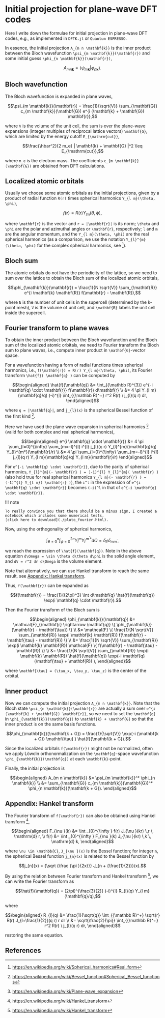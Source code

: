 # Initial projection for plane-wave DFT codes

Here I write down the formulae for initial projection in plane-wave DFT codes,
e.g., as implemented in `DFTK.jl` or `Quantum ESPRESSO`.

In essence, the initial projection ``A_{m n \mathbf{k}}`` is the inner product
between the Bloch wavefunction ``\psi_{m \mathbf{k}}(\mathbf{r})`` and some
initial guess ``\phi_{n \mathbf{k}}(\mathbf{r})``,

```math
A_{m n \mathbf{k}} = \langle \psi_{m \mathbf{k}} | \phi_{n \mathbf{k}} \rangle.
```

## Bloch wavefunction

The Bloch wavefunction is expanded in plane waves,

```math
\psi_{m \mathbf{k}}(\mathbf{r}) = \frac{1}{\sqrt{V}} \sum_{\mathbf{G}}
  c_{m \mathbf{k}}(\mathbf{G}) e^{i (\mathbf{k} + \mathbf{G}) \mathbf{r}},
```

where ``V`` is the volume of the unit cell, the sum is over the
plane-wave expansions (integer multiples of reciprocal lattice vectors)
``\mathbf{G}``, which are limited by the energy cutoff ``E_{\mathrm{cut}}``,

```math
\frac{\hbar^2}{2 m_e} | \mathbf{k} + \mathbf{G} |^2 \leq E_{\mathrm{cut}},
```

where ``m_e`` is the electron mass.
The coefficients ``c_{m \mathbf{k}}(\mathbf{G})`` are obtained from DFT calculations.

## Localized atomic orbitals

Usually we choose some atomic orbitals as the initial projections, given by
a product of radial function ``R(r)`` times spherical harmonics
``Y_{l m}(\theta, \phi)``,

```math
f(\mathbf{r}) = R(r) Y_{l m}(\theta, \phi),
```

where ``\mathbf{r}`` is the vector and ``r = |\mathbf{r}|`` is its norm;
``\theta`` and ``\phi`` are the polar and azimuthal angles or ``\mathbf{r}``,
respectively; ``l`` and ``m`` are the angular momentum, and
the ``Y_{l m}(\theta, \phi)`` are the real spherical harmonics
(as a comparison, we use the notation ``Y_{l}^{m}(\theta, \phi)`` for
the complex spherical harmonics, see [^SphHarm]).

## Bloch sum

The atomic orbitals do not have the periodicity of the lattice, so we need
to sum over the lattice to obtain the Bloch sum of the localized atomic orbitals,

```math
\phi_{\mathbf{k}}(\mathbf{r}) = \frac{1}{N \sqrt{V}} \sum_{\mathbf{R}}
  e^{i \mathbf{k} \mathbf{R}} f(\mathbf{r} - \mathbf{R}),
```

where ``N`` is the number of unit cells in the supercell (determined by
the k-point mesh), ``V`` is the volume of unit cell,
and ``\mathbf{R}`` labels the unit cell inside the supercell.

## Fourier transform to plane waves

To obtain the inner product between the Bloch wavefunction and the Bloch
sum of the localized atomic orbitals, we need to Fourier transform the
Bloch sum to plane waves, i.e., compute inner product in ``\mathbf{G}``-vector space.

For a wavefunction having a form of radial functions times spherical harmonics,
i.e., ``f(\mathbf{r}) = R(r) Y_{l m}(\theta, \phi)``,
its Fourier transform ``\hat{f}( \mathbf{q} )`` can be computed by

```math
\begin{aligned}
\hat{f}(\mathbf{q})
&= \int_{{\mathbb R}^{3}} e^{-i \mathbf{q} \cdot \mathbf{r}} f(\mathbf{r}) d\mathbf{r} \\
&= 4 \pi Y_{l m}(\mathbf{q}/q) (-i)^{l}
  \int_{{\mathbb R}^+} r^2 R(r) \ j_{l}(q r) dr,
\end{aligned}
```

where ``q = |\mathbf{q}|``, and
``j_{l}(x)`` is the spherical Bessel function of the first kind [^SphBess].

Here we have used the plane wave expansion in spherical harmonics [^PwExpand]
(valid for both complex and real spherical harmonics),

```math
\begin{aligned}
  e^{i \mathbf{q} \cdot \mathbf{r}}
&= 4 \pi \sum_{l=0}^{\infty} \sum_{m=-l}^{l}
    i^{l} j_{l}(q r) Y_{l}^{m}(\mathbf{q}/q) Y_{l}^{m*}(\mathbf{r}/r) \\
&= 4 \pi \sum_{l=0}^{\infty} \sum_{m=-l}^{l}
    i^{l} j_{l}(q r) Y_{l m}(\mathbf{q}/q) Y_{l m}(\mathbf{r}/r)
\end{aligned}
```

For ``e^{-i \mathbf{q} \cdot \mathbf{r}}``, due to the parity of spherical
harmonics,
``Y_{l}^{m}(- \mathbf{r} ) = (-1)^{l} Y_{l}^{m}( \mathbf{r} )``
(also hold true for real spherical harmonics
``Y_{l m}(- \mathbf{r} ) = (-1)^{l} Y_{l m}( \mathbf{r} )``),
the ``i^l`` in the expression of ``e^{i \mathbf{q} \cdot \mathbf{r}}``
becomes ``(-i)^l`` in that of ``e^{-i \mathbf{q} \cdot \mathbf{r}}``.

!!! note

    To really convince you that there should be a minus sign, I created a
    notebook which includes some numerical tests,
    [click here to download](./pluto_fourier.html).

Now, using the orthogonality of spherical harmonics,

```math
\int_{\theta = 0}^{\pi} \int_{\phi=0}^{2\pi}
Y_{l}^{m} Y_{l^{\prime}}^{m^{\prime} *} d\Omega
= \delta_{l l^{\prime}} \delta_{m m^{\prime}},
```

we reach the expression of ``\hat{f}(\mathbf{q})``.
Note in the above equation ``d\Omega = \sin \theta d\theta d\phi`` is the
solid angle element, and ``dV = r^2 dr d\Omega`` is the volume element.

Note that alternatively, we can use Hankel transform to reach the same result,
see [Appendix: Hankel transform](#Appendix:-Hankel-transform).

Thus, ``f(\mathbf{r})`` can be expanded as

```math
f(\mathbf{r}) = \frac{1}{(2\pi)^3} \int d\mathbf{q} \hat{f}(\mathbf{q})
\exp(i \mathbf{q} \cdot \mathbf{r}).
```

Then the Fourier transform of the Bloch sum is

```math
\begin{aligned}
\phi_{\mathbf{k}}(\mathbf{q})
&= \mathcal{F}_{\mathbf{r} \rightarrow \mathbf{q}}
  \{ \phi_{\mathbf{k}} (\mathbf{r} - \mathbf{\tau}) \} \\
&= \mathcal{F} \{ \frac{1}{N \sqrt{V}}
  \sum_{\mathbf{R}} \exp(i \mathbf{k} \mathbf{R})
  f(\mathbf{r} - \mathbf{\tau} - \mathbf{R}) \} \\
&= \frac{1}{N \sqrt{V}} \sum_{\mathbf{R}}
  \exp(i \mathbf{k} \mathbf{R})
  \mathcal{F} \{ f(\mathbf{r} - \mathbf{\tau} - \mathbf{R}) \} \\
&= \frac{1}{N \sqrt{V}} \sum_{\mathbf{R}}
  \exp(i \mathbf{k} \mathbf{R})
  \hat{f}(\mathbf{q}) \exp(-i \mathbf{q} (\mathbf{\tau} + \mathbf{R}) ),
\end{aligned}
```

where ``\mathbf{\tau} = (\tau_x, \tau_y, \tau_z)`` is the center of the orbital.

## Inner product

Now we can compute the initial projection ``A_{m n \mathbf{k}}``.
Note that the Bloch state ``\psi_{n \mathbf{k}}(\mathbf{r})`` are actually
a sum over ``e^{i (\mathbf{k} + \mathbf{G}) \mathbf{r}}``,
so we need to set the ``\mathbf{q}`` in ``\phi_{\mathbf{k}}(\mathbf{q})``
to ``\mathbf{k} + \mathbf{G}`` so that the inner product is on the same basis
functions.

```math
\phi_{\mathbf{k}}(\mathbf{k + G})
= \frac{1}{\sqrt{V}} \exp(-i (\mathbf{k + G}) \mathbf{\tau} )
  \hat{f}(\mathbf{k + G}).
```

Since the localized orbitals ``f(\mathbf{r})`` might not be normalized,
often we apply Löwdin orthonormalization on the ``\mathbf{q}``-space wavefunction
``\phi_{\mathbf{k}}(\mathbf{q})`` at each ``\mathbf{k}``-point.

Finally, the initial projection is

```math
\begin{aligned}
A_{m n \mathbf{k}}
&= \psi_{m \mathbf{k}}^* \phi_{n \mathbf{k}} \\
&= \sum_{\mathbf{G}} c_{m \mathbf{k}}(\mathbf{G})^* \phi_{n \mathbf{k}}(\mathbf{k + G}).
\end{aligned}
```

## Appendix: Hankel transform

The Fourier transform of ``f(\mathbf{r})`` can also be obtained using
Hankel transform [^Hankel],

```math
\begin{aligned}
F_{\nu }(k) &= \int _{0}^{\infty } f(r) J_{\nu }(kr) \,r \, \mathrm{d} r, \\
f(r) &= \int _{0}^{\infty } F_{\nu }(k) J_{\nu }(kr) \,k \, \mathrm{d} k,
\end{aligned}
```

where ``\nu \in \mathbb{C}``, ``J_{\nu }(x)`` is the Bessel function;
for integer ``n``, the spherical Bessel function ``j_{n}(x)``
is related to the Bessel function by

```math
j_{n}(x) = {\sqrt {\frac {\pi }{2x}}} J_{n + {\frac{1}{2}}}(x).
```

By using the relation between Fourier transform and Hankel transform [^Hankel],
we can write the Fourier transform as

```math
\hat{f}(\mathbf{q}) = (2\pi)^{\frac{3}{2}} (-i)^{l} R_{l}(q) Y_{l m}(\mathbf{q}/q),
```

where

```math
\begin{aligned}
R_{l}(q)
&= \frac{1}{\sqrt{q}} \int_{{\mathbb R}^+} \sqrt{r} R(r) J_{l+\frac{1}{2}}(q r) r dr \\
&= \sqrt{\frac{2}{\pi}} \int_{{\mathbb R}^+} r^2 R(r) \ j_{l}(q r) dr,
\end{aligned}
```

restoring the same equation.

## References

[^SphHarm]: <https://en.wikipedia.org/wiki/Spherical_harmonics#Real_form>
[^SphBess]: <https://en.wikipedia.org/wiki/Bessel_function#Spherical_Bessel_functions>
[^PwExpand]: <https://en.wikipedia.org/wiki/Plane-wave_expansion>
[^Hankel]: <https://en.wikipedia.org/wiki/Hankel_transform>
